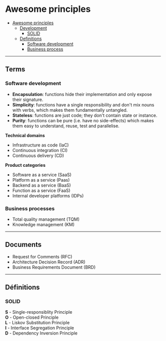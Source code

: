 # Awesome principles

- [Awesome principles](#awesome-principles)
  - [Development](#development)
    - [SOLID](#solid)
  - [Definitions](#definitions)
    - [Software development](#software-development)
    - [Business process](#business-process)

-----------------------------------------------------------------------------------------

## Terms

### Software development

- **Encapsulation**: functions hide their implementation and only expose their signature.
- **Simplicity**: functions have a single responsibility and don't mix nouns with verbs, which makes them fundamentally untangled.
- **Stateless**: functions are just code; they don't contain state or instance.
- **Purity**: functions can be pure (i.e. have no side-effects) which makes them easy to understand, reuse, test and parallelise.

**Technical domains**

- Infrastructure as code (IaC)
- Continuous integration (CI)
- Continuous delivery (CD)

**Product categories**

- Software as a service (SaaS)
- Platform as a service (Paas)
- Backend as a service (BaaS)
- Function as a service (FaaS)
- Internal developer platforms (IDPs)

### Business processes

- Total quality management (TQM)
- Knowledge management (KM)

-----------------------------------------------------------------------------------------

## Documents

- Request for Comments (RFC)
- Architecture Decision Record (ADR)
- Business Requirements Document (BRD)

-----------------------------------------------------------------------------------------

## Définitions

### SOLID

**S** - Single-responsiblity Principle  
**O** - Open-closed Principle  
**L** - Liskov Substitution Principle  
**I** - Interface Segregation Principle  
**D** - Dependency Inversion Principle



